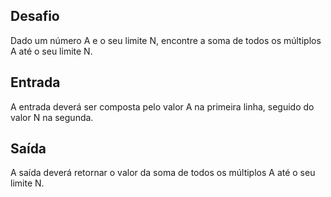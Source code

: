 
## Desafio

Dado um número A e o seu limite N, encontre a soma de todos os múltiplos A até o seu limite N.

## Entrada

A entrada deverá ser composta pelo valor A na primeira linha, seguido do valor N na segunda. 

## Saída

A saída deverá retornar o valor da soma de todos os múltiplos A até o seu limite N.
